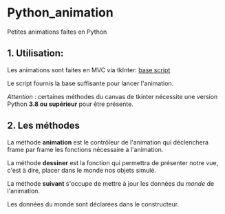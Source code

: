 # Python_animation
Petites animations faites en Python

## 1. Utilisation:
Les animations sont faites en MVC via tkInter: [base script](https://github.com/Sensaku/Python_animation/blob/main/Base%20script/animation.py)

Le script fournis la base suffisante pour lancer l'animation.

*Attention* : certaines méthodes du canvas de tkinter nécessite une version Python **3.8 ou supérieur** pour être présente.

## 2. Les méthodes
La méthode **animation** est le contrôleur de l'animation qui déclenchera frame par frame les fonctions nécessaire à l'animation.

La méthode **dessiner** est la fonction qui permettra de présenter notre vue, c'est à dire, placer dans le monde nos objets simulé.

La méthode **suivant** s'occupe de mettre à jour les données du *monde* de l'animation.

Les données du monde sont déclarées dans le constructeur.
